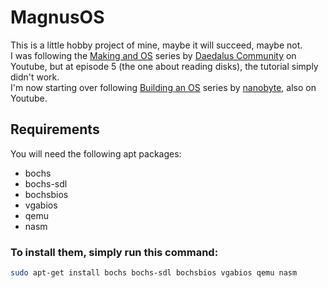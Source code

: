 # MagnusOS
This is a little hobby project of mine, maybe it will succeed, maybe not.<br>
I was following the [Making and OS](https://www.youtube.com/watch?v=MwPjvJ9ulSc&list=PLm3B56ql_akNcvH8vvJRYOc7TbYhRs19M) series by [Daedalus Community](https://www.youtube.com/@DaedalusCommunity) on Youtube, but at episode 5 (the one about reading disks), the tutorial simply didn't work.<br>
I'm now starting over following [Building an OS](https://www.youtube.com/watch?v=9t-SPC7Tczc&list=PLFjM7v6KGMpiH2G-kT781ByCNC_0pKpPN) series by [nanobyte](https://www.youtube.com/@nanobyte-dev), also on Youtube.

## Requirements
You will need the following apt packages:
  - bochs
  - bochs-sdl
  - bochsbios
  - vgabios
  - qemu
  - nasm
### To install them, simply run this command:
```bash
sudo apt-get install bochs bochs-sdl bochsbios vgabios qemu nasm
```